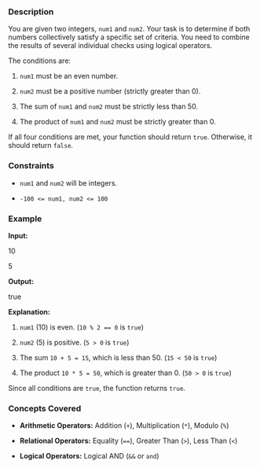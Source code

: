 ### Description
You are given two integers, `num1` and `num2`. Your task is to determine if both numbers collectively satisfy a specific set of criteria. You need to combine the results of several individual checks using logical operators.

The conditions are:
1.  `num1` must be an even number.
2.  `num2` must be a positive number (strictly greater than 0).
3.  The sum of `num1` and `num2` must be strictly less than 50.
4.  The product of `num1` and `num2` must be strictly greater than 0.

If all four conditions are met, your function should return `true`. Otherwise, it should return `false`.

### Constraints
*   `num1` and `num2` will be integers.
*   `-100 <= num1, num2 <= 100`

### Example
**Input:**

10
5


**Output:**

true


**Explanation:**
1.  `num1` (10) is even. (`10 % 2 == 0` is `true`)
2.  `num2` (5) is positive. (`5 > 0` is `true`)
3.  The sum `10 + 5 = 15`, which is less than 50. (`15 < 50` is `true`)
4.  The product `10 * 5 = 50`, which is greater than 0. (`50 > 0` is `true`)
Since all conditions are `true`, the function returns `true`.

### Concepts Covered
*   **Arithmetic Operators:** Addition (`+`), Multiplication (`*`), Modulo (`%`)
*   **Relational Operators:** Equality (`==`), Greater Than (`>`), Less Than (`<`)
*   **Logical Operators:** Logical AND (`&&` or `and`)